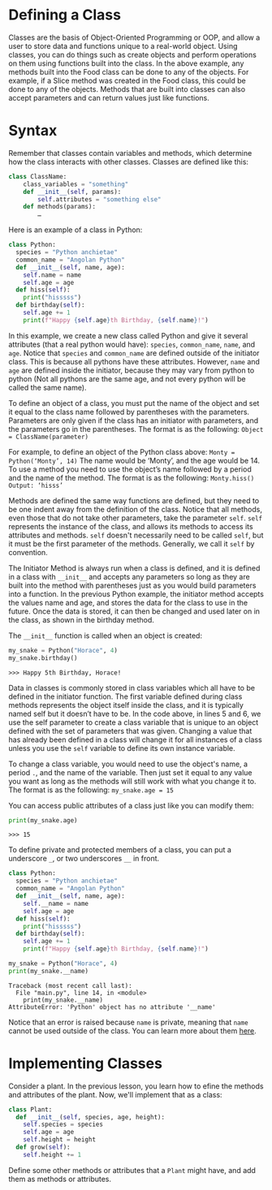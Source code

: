 # Defining a Class
Classes are the basis of Object-Oriented Programming or OOP, and allow a user to store data and functions unique to a real-world object. Using classes, you can do things such as create objects and perform operations on them using functions built into the class. 
In the above example, any methods built into the Food class can be done to any of the objects. For example, if a Slice method was created in the Food class, this could be done to any of the objects. Methods that are built into classes can also accept parameters and can return values just like functions. 
# Syntax
Remember that classes contain variables and methods, which determine how the class interacts with other classes.
Classes are defined like this: 
```python
class ClassName:
	class_variables = "something"
	def __init__(self, params):
		self.attributes = "something else"
	def methods(params):
		…
```

Here is an example of a class in Python:
```python
class Python: 
  species = "Python anchietae"
  common_name = "Angolan Python"
  def __init__(self, name, age):
    self.name = name
    self.age = age
  def hiss(self):
    print("hisssss")
  def birthday(self):
    self.age += 1
    print(f"Happy {self.age}th Birthday, {self.name}!")
```

In this example, we create a new class called Python and give it several attributes (that a real python would have): `species`, `common_name`, `name`, and `age`. 
Notice that `species` and `common_name` are defined outside of the initiator class. This is because all pythons have these attributes. However, `name` and `age` are defined inside the initiator, because they may vary from python to python (Not all pythons are the same age, and not every python will be called the same name). 

To define an object of a class, you must put the name of the object and set it equal to the class name followed by parentheses with the parameters. Parameters are only given if the class has an initiator with parameters, and the parameters go in the parentheses. The format is as the following:
`Object = ClassName(parameter)`

For example, to define an object of the Python class above:
`Monty = Python(‘Monty’, 14)`
The name would be ‘Monty’, and the age would be 14. To use a method you need to use the object’s name followed by a period and the name of the method. 
The format is as the following:
`Monty.hiss()`
`Output: ‘hisss’`

Methods are defined the same way functions are defined, but they need to be one indent away from the definition of the class. 
Notice that all methods, even those that do not take other parameters, take the parameter `self`. `self` represents the instance of the class, and allows its methods to access its attributes and methods. `self` doesn't necessarily need to be called `self`, but it must be the first parameter of the methods. Generally, we call it `self` by convention. 

The Initiator Method is always run when a class is defined, and it is defined in a class with `__init__` and accepts any parameters so long as they are built into the method with parentheses just as you would build parameters into a function. In the previous Python example, the initiator method accepts the values name and age, and stores the data for the class to use in the future. Once the data is stored, it can then be changed and used later on in the class, as shown in the birthday method. 

The `__init__` function is called when an object is created: 
```python
my_snake = Python("Horace", 4)
my_snake.birthday()
```
```
>>> Happy 5th Birthday, Horace!
```

Data in classes is commonly stored in class variables which all have to be defined in the initiator function. The first variable defined during class methods represents the object itself inside the class, and it is typically named self but it doesn’t have to be. In the code above, in lines 5 and 6, we use the self parameter to create a class variable that is unique to an object defined with the set of parameters that was given. Changing a value that has already been defined in a class will change it for all instances of a class unless you use the `self` variable to define its own instance variable. 

To change a class variable, you would need to use the object's name, a period `.`, and the name of the variable. Then just set it equal to any value you want as long as the methods will still work with what you change it to.
The format is as the following:
`my_snake.age = 15`

You can access public attributes of a class just like you can modify them:
```python
print(my_snake.age)
```
```
>>> 15
```
To define private and protected members of a class, you can put a underscore `_`, or two underscores `__` in front. 

```python
class Python: 
  species = "Python anchietae"
  common_name = "Angolan Python"
  def __init__(self, name, age):
    self.__name = name
    self.age = age
  def hiss(self):
    print("hisssss")
  def birthday(self):
    self.age += 1
    print(f"Happy {self.age}th Birthday, {self.name}!")

my_snake = Python("Horace", 4)
print(my_snake.__name)
```
```
Traceback (most recent call last):
  File "main.py", line 14, in <module>
    print(my_snake.__name)
AttributeError: 'Python' object has no attribute '__name'
```
Notice that an error is raised because `name` is private, meaning that `name` cannot be used outside of the class. 
You can learn more about them [here](object-oriented).

# Implementing Classes
Consider a plant. In the previous lesson, you learn how to efine the methods and attributes of the plant. Now, we'll implement that as a class:
```python
class Plant:
  def __init__(self, species, age, height):
    self.species = species
    self.age = age
    self.height = height
  def grow(self):
    self.height += 1
```
Define some other methods or attributes that a `Plant` might have, and add them as methods or attributes. 
